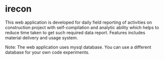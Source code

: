 # irecon

This web application is developed for daily field reporting of activities on construction project with self-compilation and analytic ability which helps to reduce time taken to get such required data report. Features includes material delivery and usage system.

Note: The web application uses mysql database. You can use a different database for your own code experiments.

